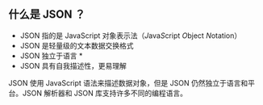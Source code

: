 ## 什么是 JSON ？

- JSON 指的是 JavaScript 对象表示法（*J*ava*S*cript *O*bject *N*otation）
- JSON 是轻量级的文本数据交换格式
- JSON 独立于语言 *
- JSON 具有自我描述性，更易理解

JSON 使用 JavaScript 语法来描述数据对象，但是 JSON 仍然独立于语言和平台。JSON 解析器和 JSON 库支持许多不同的编程语言。